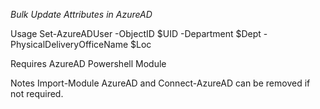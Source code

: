 *Bulk Update Attributes in AzureAD*

Usage
Set-AzureADUser -ObjectID $UID -Department $Dept -PhysicalDeliveryOfficeName $Loc

Requires
AzureAD Powershell Module

Notes
Import-Module AzureAD and Connect-AzureAD can be removed if not required.
